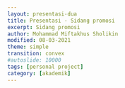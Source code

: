 ```yaml
---
layout: presentasi-dua
title: Presentasi - Sidang promosi
excerpt: Sidang promosi
author: Mohammad Miftakhus Sholikin
modified: 08-03-2021
theme: simple
transition: convex
#autoslide: 10000 
tags: [personal project]
category: [akademik]
---
```




<script>
 <style>
	mark {
		background-color: white;
		color: "#960e29";
	}
 </style>
</script>

<section 
 data-markdown
 data-transition="slide-in fade-out"
 id = "flayer">
 <script>
  <p align="center" style="font-size:20px"><img src="{{ site.github.url }}/images/postingan/2021-01-26-sidkom-prasidang/sidkom-prasidang-sholikin.svg"; height="545px"><br/><a href="{{ site.github.url }}/akademik/presentasi-sidang-promosi/?print-pdf">Bahan presentasi</p>
 </script>
</section>

<section 
 data-markdown
 data-background-image="{{ site.github.url }}/images/postingan/2021-01-26-sidkom-prasidang/sidkom-prasidang-background.svg"
 data-background-size="100% 100%"
 data-transition="slide-in fade-out"
 id = "sampul">
 <script>
    <h4><a href = "{{ site.github.url }}/laman/akademik/"><b>Kajian <i>in silico</i> dan <i>in vitro</i> peptida antimikroba pada<br/>ayam broiler dan anak babi</b></a></h4>
    <hr><small><small>Komisi Promosi Utama:</small><br/>Prof. Dr. Ir. Nahrowi, MS.c.<br/>Dr. Anuraga Jayanegara, S.Pt., M.Sc.<br/>Prof. Dr. Aris Tri Wahyudi, M.Si.</small>
    <hr><small><small>Komisi Promosi Tambahan:</small><br/>Dr. Cahyo Budiman, S.Pt. M.Eng.<br/>Drh. Desianto Budi Utomo, Ph.D.</small>
    <hr><small><small>Promovenda:</small><br/><b>Mohammad Miftakhus Sholikin</b></small>
 </script>
</section>

<section
 data-markdown
 data-transition="slide-in fade-out"
 id = "pendahuluan">
 <script>
  <h4><a href="#/sampul">Pendahuluan</a></h4>
 </script>
</section>

<section
 data-markdown
 data-transition="slide-in fade-out"
 id = "pendahuluan">
 <script>
  <h4><a href="#/sampul">Mengapa AIP dilarang? dan Apa Solusinya?</a></h4>
  <img src="{{ site.github.url }}/images/postingan/2021-01-26-sidkom-prasidang/sidkom-prasidang-pendahuluan.svg"; height="475px">
 </script>
</section>

<section
 data-markdown
 data-transition="slide-in fade-out"
 id = "proyeksi-antibiotik">
 <script>
  <div>
    <h4><a href="#/sampul">Porsi AIP di Industri Pakan</a></h4>
  </div>
  <div class="r-stack">
    <img class="fragment" src="{{ site.github.url }}/images/postingan/2021-01-26-sidkom-prasidang/sidkom-prasidang-proyeksi-antibiotik-1.png" width="475">
    <img class="fragment" src="{{ site.github.url }}/images/postingan/2021-01-26-sidkom-prasidang/sidkom-prasidang-proyeksi-antibiotik-2.png" width="475">
    <p align="center" style="font-size:20px"><img class="fragment" src="{{ site.github.url }}/images/postingan/2021-01-26-sidkom-prasidang/sidkom-prasidang-proyeksi-antibiotik-3.png" width="475"><br/>Estimasi dosis AIP rata-rata 40 mg Kg<sup>-1</sup> (<mark><b>781.2 Ribu Ton</b></mark>) dan PAM rata-rata 300 mg Kg<sup>-1</sup> (<mark><b>5859 Ribu Ton</b></mark>)</p>
  </div>
 </script>
</section>

<section
 data-markdown
 data-transition="slide-in fade-out"
 id = "tujuan-dan-kebaruan">
 <script>
  <h4><a href="#/sampul">Tujuan dan Kebaruan</a></h4>
  <img src="{{ site.github.url }}/images/postingan/2021-01-26-sidkom-prasidang/sidkom-prasidang-tujuan.svg"; height="475px">
 </script>
</section>

<section
 data-markdown
 data-transition="slide-in fade-out"
 id = "materi-metode">
 <script>
  <h4><a href="#/sampul">Materi dan Metode</a></h4>
 </script>
</section>

<section
data-markdown
data-transition="slide-in fade-out"
id = "alur-penelitian">
<script>
  <h4><a href="#/sampul">Alur dari Riset</a></h4>
  <img src="{{ site.github.url }}/images/postingan/2021-01-26-sidkom-prasidang/sidkom-prasidang-alur-penelitian.svg"; width="875px">
</script>
</section>

<section
data-markdown
data-transition="slide-in fade-out"
id = "parameter-penelitian">
<script>
  <h4><a href="#/sampul">Parameter Penelitian</a></h4>
  <img src="{{ site.github.url }}/images/postingan/2021-01-26-sidkom-prasidang/sidkom-prasidang-parameter-penelitian.svg"; height="475px">
</script>
</section>

<section
data-markdown
data-transition="slide-in fade-out"
id = "langkah-sintesis-clp1">
<script>
  <h4><a href="#/sampul"><b>Langkah</b> Sintesis <i>Cecropin Like-Peptide</i> 1 asal Maggot</a></h4>
  <div>
    <img src="{{ site.github.url }}/images/postingan/2021-01-26-sidkom-prasidang/sidkom-prasidang-langkah-sintesis-clp1.svg"; height="475px">
  </div>
</script>

</section>
<section
data-markdown
data-transition="slide-in fade-out"
id = "langkah-template-clp1">
<script>
  <h4><a href="#/sampul"><b>Langkah</b> Pembuatan Template <i>Cecropin Like-Peptide</i> 1</a></h4>
  <div>
    <img src="{{ site.github.url }}/images/postingan/2021-01-26-sidkom-prasidang/sidkom-prasidang-langkah-template-clp1.svg"; height="475px">
  </div>
</script>
</section>

<section
 data-markdown
 data-transition="slide-in fade-out"
 id = "hasil-pembahasan">
 <script>
  <h4><a href="#/sampul">Hasil dan Pembahasan</a></h4>
 </script>
</section>

<section
 data-markdown
 data-transition="slide-in fade-out"
 id = "karakteristik-pam">
 <script>
  <h4><a href="#/sampul"><b>Grafik</b> Karakteristik PAM</a></h4>
  <p align="center" style="font-size:20px"><img src="{{ site.github.url }}/images/postingan/2021-01-26-sidkom-prasidang/sidkom-prasidang-biplot-pam.svg"; height="475px"><br/>Kuadran: 1. Jenis lain (KHM gram+) 2. α-heliks dan glisin, 3. sistein (KHM khamir dan gram-),<br/> 4. prolin (KHM fungi), sifat PAM pada kuadran 1 dan 3 memiliki perbedaan yang kontras<br/> demikian pula dengan kuadran 2 dan 4</p>
 </script>
</section>

<section
data-markdown
data-transition="slide-in fade-out"
id = "peptida-clp1">
<script>
  <h4><a href="#/sampul"><b>Gambar</b> Peptida CLP1</a></h4>
  <p align="center" style="font-size:20px"><img src="{{ site.github.url }}/images/postingan/2021-01-26-sidkom-prasidang/sidkom-prasidang-peptida-clp1.svg"; height="375px"><br/> Hasil pengujian SDS-page, dot blot, dan mikroskop flourosen dari A. Kontrol negatif<br/>B. <i>Green fluorescent</i> protein C. Peptida CLP1</p>
</script>
</section>

<section
 data-markdown
 data-transition="slide-in fade-out"
 id = "antikanker-maggot">
 <script>
  <h4><a href="#/sampul"><b>Grafik</b> Nilai IC50 Ekstrak Etanol dan Akuades dari Maggot</a></h4>
  <p align="center" style="font-size:20px"><img src="{{ site.github.url }}/images/postingan/2021-01-26-sidkom-prasidang/sidkom-prasidang-ic50.svg"; height="375px"><br/> Nilai IC50 dari ekstrak akuades dan etanol maggot, sitotoksisititas<br/> (i) sitotoksik potensial &#x2192; IC50 <100 μg mL<sup>-1</sup>,<br/> (ii) sitotoksik moderat &#x2192; 100 μg mL<sup>-1</sup> < IC50 < 1000 μg mL<sup>-1</sup> dan<br/> (iii) tidak toksik &#x2192; IC50 >1000 μg mL <sup>-1</sup> (<a href="https://linkinghub.elsevier.com/retrieve/pii/S1382668917301126">Yun <i>et al</i>. 2017</a>)</p>
 </script>
</section>

<section>
  <section
  data-markdown
  data-transition="slide-in fade-out"
  id = "grafik-meta-broiler">
  <script>
    <h4><a href="#/sampul"><b>Grafik</b> Meta-Analisis: Performa Pertumbuhan Ayam Broiler</a></h4>
    <p align="center" style="font-size:20px"><img src="{{ site.github.url }}/images/postingan/2021-01-26-sidkom-prasidang/sidkom-prasidang-meta-broiler.svg"; width="875px"><br/> Dosis optimal PAM a. <mark>starter = 337</mark>, b. <mark>finisher = 359</mark>, dan c. <mark>total fase = 371</mark> (mg Kg<sup>-1</sup> dari pakan)</p>
  </script>
  </section>

  <section
  data-markdown
  data-transition="slide-in fade-out"
  id = "tabel-meta-broiler">
  <script>
    <h4 style="font-size:35px"><a href="#/sampul"><b>Tabel</b> Meta-Analisis: Performa Pertumbuhan Ayam Broiler</a></h4>
    <p align="center" style="font-size:20px"><img src="{{ site.github.url }}/images/postingan/2021-01-26-sidkom-prasidang/sidkom-prasidang-meta-broiler-1.svg"; height="375px"><br/> Performa pertumbuhan ayam broiler fase starter dan finisher (BB, PPBH, dan FCR) nyata meningkat sedangkan, KPH tidak signifikan</p>
  </script>
  </section>

  <section
  data-markdown
  data-transition="slide-in fade-out"
  id = "tabel-meta-broiler-lanjutan">
  <script>
    <h4 style="font-size:35px"><a href="#/sampul"><b>Tabel</b> Meta-Analisis: Performa Pertumbuhan Ayam Broiler (lanjutan)</a></h4>
    <p align="center" style="font-size:20px"><img src="{{ site.github.url }}/images/postingan/2021-01-26-sidkom-prasidang/sidkom-prasidang-meta-broiler-2.svg"; height="250px"><br/> Total fase parameter (BB, PPBH, dan FCR) nyata meningkat, KPH tidak signifikan</p>
  </script>
  </section>
</section>

<section>
  <section
  data-markdown
  data-transition="slide-in fade-out"
  id = "grafik-meta-babi">
  <script>
    <h4><a href="#/sampul"><b>Grafik</b> Meta-Analisis: Performa Pertumbuhan Anak Babi</a></h4>
    <p align="center" style="font-size:20px"><img src="{{ site.github.url }}/images/postingan/2021-01-26-sidkom-prasidang/sidkom-prasidang-meta-babi.svg"; width="875px"><br/>  Dosis optimal PAM a. <mark>fase 1 = 213</mark> dan b. <mark>fase 2 = 221</mark> mg Kg<sup>-1</sup></p>
  </script>
  </section>

  <section
  data-markdown
  data-transition="slide-in fade-out"
  id = "tabel-meta-babi">
  <script>
    <h4><a href="#/sampul"><b>Tabel</b> Meta-Analisis: Performa Pertumbuhan Anak Babi</a></h4>
    <p align="center" style="font-size:20px"><img src="{{ site.github.url }}/images/postingan/2021-01-26-sidkom-prasidang/sidkom-prasidang-meta-babi-1.svg"; height="375px"><br/> Fase 1 dan 2 dari pertumbuhan anak babi, parameter (BB, PPBH, KPH, dan FCR) nyata meningkat sedangkan, KPH pada fase 2 tidak signifikan</p>
  </script>
  </section>

  <section
  data-markdown
  data-transition="slide-in fade-out"
  id = "tabel-meta-babi-lanjutan">
  <script>
    <h4><a href="#/sampul"><b>Tabel</b> Meta-Analisis: Performa Pertumbuhan Anak Babi (lanjutan)</a></h4>
    <p align="center" style="font-size:20px"><img src="{{ site.github.url }}/images/postingan/2021-01-26-sidkom-prasidang/sidkom-prasidang-meta-babi-2.svg"; height="250px"><br/> Total fase anak babi, parameter BB nyata meningkat, parameter lain tidak signifikan</p>
  </script>
  </section>
</section>

<section
data-markdown
data-transition="slide-in fade-out"
id = "mekanisme-pam-bakteri">
<script>
<h4><a href="#/sampul">PAM terhadap Bakteri Patogen</a></h4>
<div class="two-column">
  <div>
    <img src="{{ site.github.url }}/images/postingan/2021-01-26-sidkom-prasidang/sidkom-prasidang-mekanisme-pam-bakteri.svg"; height="375px">
  </div>
  <div>
    <p align="left" style="font-size:20px">Model pengahambatan peptida antimikroba</p>
    <table style="width: 100%; border: 0px; font-size: 20px">
    <tr>
        <td>A.</td>
        <td><mark>perusakan dinding sel</mark>,</td>
    </tr>
    <tr>
        <td>B.</td>
        <td><mark>pengikatan nutrien dan mineral</mark>,</td>
    </tr>
    <tr>
        <td>C.</td>
        <td><mark>perusakan transkripsi DNA</mark>,</td>
    </tr>
    <tr>
        <td>D.</td>
        <td><mark>penghambatan translasi RNA</mark>,</td>
    </tr>
    <tr>
        <td>E.</td>
        <td><mark>penghambatan fungsi ribosom</mark> dalam sintesis protein, dan</td>
    </tr>
    <tr>
        <td>F.</td>
        <td><mark>pemblokiran protein chaperone</mark>, protein ini diperlukan untuk melipat protein dengan benar,</td>
    </tr>
    <tr>
        <td>G.</td>
        <td><mark><mark>penghambatan respirasi seluler dan induksi pembentukan ROS</mark> dan kerusakan integritas membran sel mitokondria dan kegagalan pembentukan ATP dan NADH (modifikasi <a href="http://www.jasbsci.com/content/6/1/19">Hao Xiao <i>et al</i>. 2015</a>)</td>
    </tr>
    <tr></tr>
    </table>
  </div>
</div>
</script>
</section>

<section
data-markdown
data-transition="slide-in fade-out"
id = "diagram-mekanisme-pam-invivo">
<script>
  <h4 style="font-size:30px"><a href="#/sampul">Bagaimana Mekanisme Kerja PAM?</a></h4>
  <p align="center" style="font-size:20px"><img src="{{ site.github.url }}/images/postingan/2021-01-26-sidkom-prasidang/sidkom-prasidang-mekanisme-pam-invivo-1.svg"; width="875px"><br/> Mekanime PAM dalam meningkatkan performa pertumbuhan ayam broiler<br/> dan anak babi berdasarkan hasil meta-analisis</p>
</script>
</section>

<section
data-markdown
data-transition="none"
id = "diagram-mekanisme-pam-invivo">
<script>
  <h4 style="font-size:25px"><a href="#/sampul">Bagaimana Mekanisme Kerja PAM? (lanjutan)</a></h4>
  <p align="center" style="font-size:20px"><img src="{{ site.github.url }}/images/postingan/2021-01-26-sidkom-prasidang/sidkom-prasidang-mekanisme-pam-invivo-2.svg"; width="875px"><br/> Mekanime PAM dalam meningkatkan performa pertumbuhan ayam broiler<br/> dan anak babi berdasarkan hasil meta-analisis</p>
</script>
</section>

<section
 data-markdown
 data-transition="slide-in fade-out"
 id = "simpulan">
 <script>
  <h4><a href="#/sampul">Simpulan</a></h4>
 </script>
</section>

<section
 data-markdown
 data-transition="slide-in fade-out"
 id = "simpulan-penelitian">
 <script>
  <h4><a href="#/sampul">Simpulan</a></h4>
  <p align="justify" style="font-size:25px">1. PAM konsisten meningkatkan performa pertumbuhan broiler dan anak babi<br/> 2. Level optimal peptida antimikroba pada <b style="color:#b32400">ayam broiler adalah 337 dan 359 mg Kg<sup>-1</sup></b> masing-masing pada fase starter dan finisher secara berurutan. Level optimal untuk <b style="color:#b32400">anak babi yaitu, 213 dan 221 mg Kg<sup>-1</sup></b> masing-masing pada fase 1 dan 2 secara berurutan.<br/> 3. Nilai IC50 ekstrak akuades adalah 123 dan 114 μg mL<sup>-1</sup></b> masing-masing pada sel leukimia MOLT4 dan K562 secara berurutan.</p>
 </script>
</section>

<section
 data-markdown
 data-transition="slide-in fade-out"
 id = "publikasi">
 <script>
 <h4><a href="#/sampul">Publikasi</a></h4>
 </script>
</section>

<section 
  data-markdown
  data-transition="slide-in fade-out"
  id = "publikasi-penelitian">
  <script>
  <h4><a href="#/sampul">Publikasi</a></h4>

  |<small>No.</small>|<small>Judul</small>|<small>Publikasi</small>|
  |:----------------|:--------|:---:|-----:|
  |<small>1.</small>|<small><a href="#/publikasi-1">A meta-analysis antimicrobial peptide effects on intestinal bacteria, immune response and antioxidant activity of broilers</a></small>|<small>TASJ (Q2)</small>|
  |<small>2.</small>|<small><a href="#/publikasi-2">A meta-analysis of the effect of antimicrobial peptide purity on the growth performance, dry matter digestibility, and intestinal morphology of broiler</a></small>|<small>AAVS (Q3)</small>|
  |<small>3.</small>|<small><a href="#/publikasi-3">Evaluation of linear models and linear mixed models to predict the effects of antimicrobial peptides on broiler performance</a></small>|<small><a href="https://iopscience.iop.org/article/10.1088/1755-1315/478/1/012002">iop</a></small>|
  |<small>4.</small>|<small><a href="#/publikasi-4">Antimicrobial peptides as additive: A meta-analysis on broiler chickens performance, nutrient digestibility, and serum metabolites</a></small>|<small>JAFS (Q2)</small>|
  ||||
  </p>
  </script>
</section>

<section
data-markdown
data-transition="slide-in fade-out"
id = "publikasi-1">
<script>
  <h4 style="font-size:25px"><a href="#/publikasi-penelitian">A meta-analysis antimicrobial peptide effects on intestinal bacteria, immune response and antioxidant activity of broilers</a></h4>
  <p align="center" style="font-size:20px"><a href="https://www.researchgate.net/profile/Mohammad_Sholikin2">Mohammad Miftakhus Sholikin</a>, Aris Tri Wahyudi, Anuraga Jayanegara, Jun Nomura, dan Nahrowi</p>
  <object data="{{ site.github.url }}/images/postingan/2021-01-26-sidkom-prasidang/sidkom-prasidang-publikasi-1.pdf" width="775" height="475" type='application/pdf'/>
</script>
</section>

<section
data-markdown
data-transition="slide-in fade-out"
id = "publikasi-2">
<script>
  <h4 style="font-size:25px"><a href="#/publikasi-penelitian">A meta-analysis of the effect of antimicrobial peptide purity on the growth performance, dry matter digestibility, and  intestinal morphology of broiler</a></h4>
  <p align="center" style="font-size:20px"><a href="https://www.researchgate.net/profile/Mohammad_Sholikin2">Mohammad Miftakhus Sholikin</a>, Aris Tri Wahyudi, Anuraga Jayanegara, Jun Nomura, dan Nahrowi</p>
  <object data="{{ site.github.url }}/images/postingan/2021-01-26-sidkom-prasidang/sidkom-prasidang-publikasi-2.pdf" width="775" height="475" type='application/pdf'/>
</script>
</section>

<section
data-markdown
data-transition="slide-in fade-out"
id = "publikasi-3">
<script>
  <h4 style="font-size:25px"><a href="#/publikasi-penelitian">Evaluation of linear models and linear mixed models to predict the effects of antimicrobial peptides on broiler performance</a></h4>
  <p align="center" style="font-size:20px"><a href="https://www.researchgate.net/profile/Mohammad_Sholikin2">Mohammad Miftakhus Sholikin</a>, Moch. Dzaky Alifian, Aris Tri Wahyudi, Anuraga Jayanegara, dan Nahrowi</p>
  <object data="{{ site.github.url }}/images/postingan/2021-01-26-sidkom-prasidang/sidkom-prasidang-publikasi-3.pdf" width="775" height="475" type='application/pdf'/>
</script>
</section>

<section
data-markdown
data-transition="slide-in fade-out"
id = "publikasi-4">
<script>
  <h4 style="font-size:25px"><a href="#/publikasi-penelitian">Antimicrobial peptides as additive: A meta-analysis on broiler chickens performance, nutrient digestibility, and serum metabolites</a></h4>
  <p align="center" style="font-size:20px"><a href="https://www.researchgate.net/profile/Mohammad_Sholikin2">Mohammad Miftakhus Sholikin</a>, Sadarman, Agung Irawan, Tri Rachmanto Prihambodo, Novia Qomariyah, Aris Tri Wahyudi, Anuraga Jayanegara, Jun Nomura, dan Nahrowi</p>
  <object data="{{ site.github.url }}/images/postingan/2021-01-26-sidkom-prasidang/sidkom-prasidang-publikasi-4.pdf" width="775" height="475" type='application/pdf'/>
</script>
</section>

<section 
data-markdown
data-transition="slide-in fade-out"
id = "publikasi-lain-1">
<script>
<h4><a href="#/sampul">Publikasi Lain</a></h4>

|<small>No.</small>|<small>Kolabolator dan Publikasi</small>|<small>Jenis</small>|<small>Status</small>|
|:----------------|:--------|:---:|-----:|
|<small>5.</small>|<small>Artificial neural network model to predict crude protein and crude fiber from physical properties of feedstuffs</small>|<small>iop</small>|<small><a href="https://iopscience.iop.org/article/10.1088/1755-1315/372/1/012049/meta">terbit</a></small>|
|<small>6.</small>|<small>Evaluate non-linear model logistic, gompertz, and weibull: Study case on calcium and phosphor requirements of laying hen</small>|<small>iop</small>|<small><a href="https://iopscience.iop.org/article/10.1088/1755-1315/478/1/012016">terbit</a></small>|
|<small>7.</small>|<small>Optimization of the <i>Hermetia illucens</i> larvae extraction process with response surface modelling and its amino acid profile and antibacterial activity</small>|<small>iop</small>|<small><a href="https://iopscience.iop.org/article/10.1088/1757-899X/546/6/062030/meta">terbit</a></small>|
|<small>8.</small>|<small><b>M. Dzaky Alifian (Pascasarjana IPB)</b>; Potential fatty acid composition of <i>Hermetia illucens</i> oil reared on different substrates</small>|<small>iop</small>|<small><a href="https://iopscience.iop.org/article/10.1088/1757-899X/546/6/062002/meta">terbit</a></small>|
||||
</p>
</script>
</section>

<section 
data-markdown
data-transition="slide-in fade-out"
id = "publikasi-lain-2">
<script>
<h4><a href="#/sampul">Publikasi Lain</a></h4>

|<small>No.</small>|<small>Kolabolator dan Publikasi</small>|<small>Jenis</small>|<small>Status</small>|
|:----------------|:--------|:---:|-----:|
|<small>9.</small>|<small><b>Dr. Tri R. Prihambodo (Pascasarjana IPB)</b>; Effects of dietary flavonoids on performance, blood constituents, carcass composition and small intestinal morphology of broilers: A meta-analysis</small>|<small>AB (Q1)</small>|<small><a href="https://www.ajas.info/journal/view.php?number=24585">terbit</a></small>|
|<small>10.</small>|<small><b>Dr. Sadarman (UIN Suska)</b>; Effect of dietary black cumin seed (Nigella sativa) on performance, immune status, and serum metabolites of small ruminants: A meta-analysis</small>|<small>SRR (Q2)</small>|<small>submit</small>|
|<small>11.</small>|<small><b>Dr. Sadarman (UIN Suska)</b>; Effect of dietary propolis supplementation on broiler chickens performance, nutrient digestibility, and carcass characteristics: A meta-analysis</small>|<small>TASJ (Q2)</small>|<small>diterima</small>|
|<small>12.</small>|<small><b>Dr. Sadarman (UIN Suska)</b>; Effect of dietary propolis supplementation on growth performance, intestinal morphology, antiviral immune response, and bacterial population of broiler chickens: a meta-analysis</small>|<small>AJOL (Q3)</small>|<small>revisi minor</small>|
||||
</p>
</script>
</section>

<section 
data-markdown
data-transition="slide-in fade-out"
id = "publikasi-lain-3">
<script>
<h4><a href="#/sampul">Publikasi Lain</a></h4>

|<small>No.</small>|<small>Kolabolator dan Publikasi</small>|<small>Jenis</small>|<small>Status</small>|
|:----------------|:--------|:---:|-----:|
|<small>13.</small>|<small><b>Dr. Sadarman (UIN Suska)</b>; The effects of mixed vitamins, minerals, fatty acids, and amino acids supplementation into drinking water on broiler chickens’ performance and carcass traits</small>|<small>JWPR (Q4)</small>|<small>diterima</small>|
|<small>14.</small>|<small><b>Dr. Cecep Hidayat (Balitnak, Bogor)</b>; The effects of dietary tannins on performance, lymphoid organ weight, and amino acid illeal digestibility of broiler chickens: A meta-analysis</small>|<small>VetWorld (Q2)</small>|<small>diterima</small>|
|<small>15.</small>|<small><b>Dr. Danung Nur Adli (Universitas Brawijaya)</b>; The effects of probiotics on the performance, egg quality, and blood parameters of laying hens: A meta-analysis</small>|<small>JAFS (Q2)</small>|<small><a href="http://www.jafs.com.pl/The-effects-of-probiotics-on-the-performance-egg-quality-and-blood-parameters-of,133432,0,2.html">terbit</a></small>|
||||
</script>
</section>

<section
data-markdown
data-transition="slide-in fade-out"
id = "terima-kasih-1">
<script>
  <h4><a href="#/sampul">Terima kasih</a></h4>
  <img src="{{ site.github.url }}/images/postingan/2021-01-26-sidkom-prasidang/sidkom-prasidang-terima-kasih.svg"; height="475px">
</script>
</section>

<section
data-markdown
data-transition="slide-in fade-out"
id = "terima-kasih-2">
<script>
  <h4><a href="#/sampul">Terima Kasih</a></h4>
  <p align="center" style="font-size:25px"><img src="{{ site.github.url }}/images/postingan/2021-01-26-sidkom-prasidang/sidkom-prasidang-terimakasih-jun-nomura.svg"; width="875px"><br/>Prof. Jun Nomura, Ph.D. (Promotor Chiba University)</p>
</script>
</section>

<section
data-markdown
data-transition="slide-in fade-out"
id = "pidato-penutup">
<script>
  <h4><a href="#/sampul">Pidato Penutup</a></h4>
  <p align="justify" style="font-size:20px">
  Assalamualaikum Warahmatullahi Wabarakatuh
  <br/>Salam Sejahtera Bagi Kita Semua
  <br/><br/>Yang Terhormat:
  <br/>1. Ketua dan Sekretaris Sidang Promosi;
  <br/>2. Ketua beserta Anggota Komisi Promosi; dan
  <br/>3. Hadirin Para Undangan.
  <br/><br/>Puji dan syukur saya panjatkan kehadirat Tuhan Yang Maha Kuasa, karena berkat, ridho dan perkenan-Nyalah, maka pada hari ini saya mendapat limpahan karunia dan anugrah yang sangat besar dengan  mendapatkan gelar Doktor dalam bidang Peternakan, Bidang Kajian Utama Ilmu Nutrisi dan Pakan dari IPB University.
  <br/><br/>Disamping karena Berkat dari Tuhan Yang Maha Kuasa, tentunya keberhasilan ini karena bantuan, arahan, dan bimbingan dari berbagai pihak. Untuk itu, saya menyampaikan penghargaan dan terima kasih setinggi-tingginya kepada:
  <br/>1. <b>Bapak Prof. Dr. Arif Satria, SP.</b> Rektor IPB University;
  <br/>2. <b>Bapak Dr. Ir. Idat Galih Permana, M.Sc.</b> atau <mark><b>Ibu Prof. Dr. Irma Isnafia Arief S.Pt., M.Si.</b></mark> selaku Pimpinan Sidang pada Sidang Promosi hari ini di Program Pascasarjana IPB University;
  <br/>3. <b>Bapak Prof. Dr. Ir. Luki Abdullah, M.Sc.Agr.</b> atau <mark><b>Ibu Dr.rer.nat. Nur Rochmah Kumalasari S.Pt, M.Si.</b></mark> selaku Sekretaris Sidang;
  <br/>4. Tim Promotor, yaitu: <b>Bapak Prof. Dr. Ir. Nahrowi, M.Sc.</b>, selaku KetuaPromotor terima kasih untuk bimbingannya selama ini;  <b>Bapak Dr. Anuraga Jayanegara, S.Pt., M.Sc.</b> selaku Anggota Promotor; dan <b>Bapak Prof. Dr. Aris Tri Wahyudi, M.Si.</b> selaku Anggota Tim Promotor.
</p>
</script>
</section>

<section
data-markdown
data-transition="slide-in fade-out"
id = "pidato-penutup-lanjutan">
<script>
  <h4><a href="#/sampul">Pidato Penutup (lanjutan)</a></h4>
  <p align="justify" style="font-size:20px">
  Saya sampaikan terima kasih yang sebesar-besarnya kepada Tim Promotor yang telah bersusah payah dan dengan sabar membimbing, membina, dan mengarahkan sejak awal sampai akhir.
  <br/>5. Penguji Sidang tertutup, yaitu: <b>Bapak Dr. Cahyo Budiman, S.Pt., M.Sc.</b>, selaku Staf pengajar IPB University dan <b>Ibu Dr. Dilla Mareistia Fassah, S.Pt., M.Sc.</b> selaku Staf pengajar IPB University.
  <br/>6. Penguji Sidang promosi, yaitu: <b>Bapak Dr. Cahyo Budiman, S.Pt., M.Sc.</b>, selaku Staf pengajar Fakultas Peternakan, IPB University dan <b>Bapak Drh. Desianto Budi Utomo, Ph.D.</b> selaku Vice President, Charoen Pokphand Indonesia dan Ketua Umum Gabungan Perusahaan Makanan Ternak.
  <br/><br/>Selanjutnya ucapan terimakasih juga saya sampaikan kepada:
  <br/>1. <b>Bapak Prof Jun Nomura, Ph.D</b> selaku Promotor dari Chiba University.
  <br/>2. Terima kasih juga saya sampaikan kepada keluarga, teman, staf pendidikan, dan pihak terkait lainnya selama menempuh pendidikan Doktor di IPB University.
  <br/><br/> Hadirin yang saya Muliakan,
  <br/>Semoga segala bentuk perhatian, dan bantuan dari semua pihak serta teman-teman undangan yang telah berkenan hadir dalam Sidang Promosi ini, mendapat balasan pahala dari Tuhan Yang Maha Kuasa.
  <br/>Demikianlah pidato ini saya sampaikan, mohon maaf atas segala kesahan dan kekurangan yang saya lakukan selama ini.
  <br/><br/>Wassalamualaikum Warahmatullahi Wabarakatuh
  <br/>Salam Sejahtera Bagi Kita Semua
</p>
</script>
</section>

<section
 data-markdown
 data-transition="slide-in fade-out"
 id = "sampul-belakang">
 <script>
  <small>Presentasi ini dibuat menggunakan [Reveal.js Demo Website](https://lab.hakim.se/reveal-js/#/)</small>
  <br/><small><small>Kembali ke <a href="#/sampul">sampul</a></small></small>
 </script>
</section>

